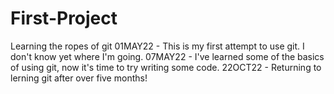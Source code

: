 # First-Project
Learning the ropes of git
01MAY22 - This is my first attempt to use git. I don't know yet where I'm going.
07MAY22 - I've learned some of the basics of using git, now it's time to try writing some code.
22OCT22 - Returning to lerning git after over five months!
